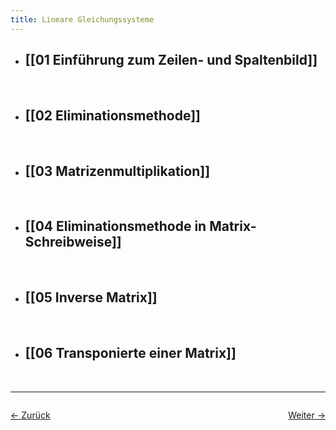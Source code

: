 ```yaml
---
title: Lineare Gleichungssysteme
---
```


- ## [[01 Einführung zum Zeilen- und Spaltenbild]]
    <br>
- ## [[02 Eliminationsmethode]]
    <br>
- ## [[03 Matrizenmultiplikation]]
    <br>
- ## [[04 Eliminationsmethode in Matrix-Schreibweise]]
	<br>
- ## [[05 Inverse Matrix]]
	<br>
- ## [[06 Transponierte einer Matrix]]
	<br>

<hr>

<div style="display: flex; justify-content: space-between;">

  <a href="Semester 1/Lineare Algebra">← Zurück</a>

  <a href="01 Einführung zum Zeilen- und Spaltenbild">Weiter →</a>

</div>